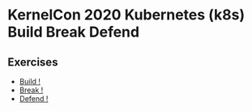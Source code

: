 # KernelCon 2020 Kubernetes (k8s) Build Break Defend

## Exercises
- [Build !](Build/README.md)
- [Break !](Break/README.md)
- [Defend !](Defend/README.md)
